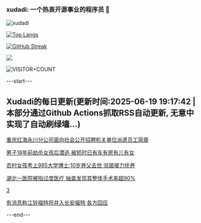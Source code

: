### xudadi: 一个热衷开源事业的程序员 👋

![xudadi](https://github-readme-stats-git-masterorgs-github-readme-stats-team.vercel.app/api?username=xudadi)

[![Top Langs](https://github-readme-stats.vercel.app/api/top-langs/?username=xudadi)](https://github.com/anuraghazra/github-readme-stats)

[![GitHub Streak](https://streak-stats.demolab.com?user=xudadi&locale=zh_Hans)](https://git.io/streak-stats)

![](https://raw.githubusercontent.com/xudadi/xudadi/main/assets/github-contribution-grid-snake.svg)

![VISITOR+COUNT](https://komarev.com/ghpvc/?username=xudadi&label=VISITOR+COUNT)


---start---

## Xudadi的每日更新(更新时间:2025-06-19 19:17:42 | 本部分通过Github Actions抓取RSS自动更新, 无意中实现了自动刷绿墙...)

[重庆红海永川分公司面向社会公开招聘机关单位派遣员工简章](https://www.gongkaoleida.com/article/2460865)

[男子18年前劫杀女孩后潜逃 被抓时已有车有房有儿有女](https://m.163.com/news/article/K2DHQ8VK051492LM.html)

[农村女孩考上985大学博士:10岁养父去世 邻居接力抚养](https://m.163.com/news/article/K2BDT10P0514R9OJ.html)

[湖北一医院被指过度医疗 抽查发现其整体手术率超90%](https://m.163.com/news/article/K2C9F7A60519DFFO.html)

[3](https://m.163.com/touch/news/sub/domestic)

[有消息称江铃福特将并入长安福特 各方回应](https://m.163.com/news/article/K2DI3GJ2051481US.html)

---end---
